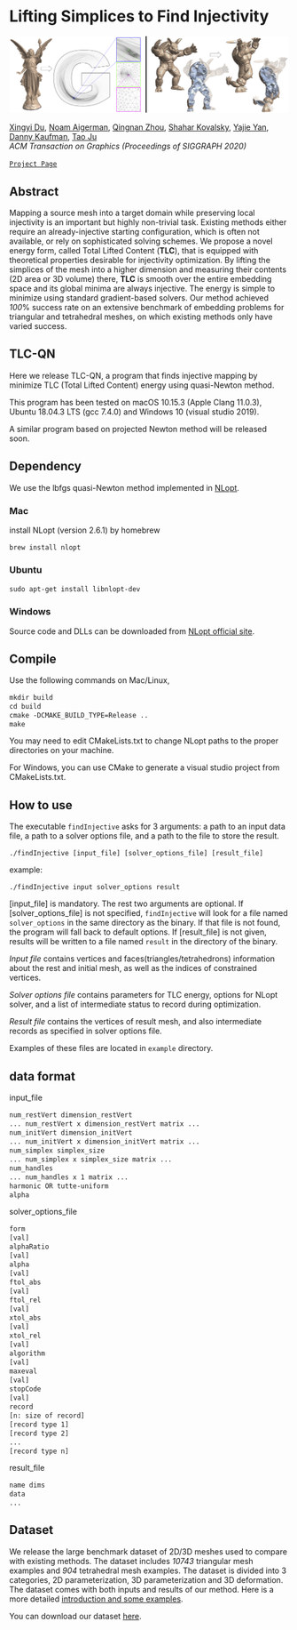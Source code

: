 # Lifting Simplices to Find Injectivity

![](figure/teaser.png)

[Xingyi Du](https://duxingyi-charles.github.io/), [Noam Aigerman](https://research.adobe.com/person/noam-aigerman/), [Qingnan Zhou](https://research.adobe.com/person/qingnan-zhou/), [Shahar Kovalsky](https://shaharkov.github.io/), [Yajie Yan](https://yajieyan.github.io/), [Danny Kaufman](https://research.adobe.com/person/danny-kaufman/), [Tao Ju](https://www.cse.wustl.edu/~taoju/)<br/>
*ACM Transaction on Graphics (Proceedings of SIGGRAPH 2020)*<br/>

[`Project Page`](https://duxingyi-charles.github.io/publication/lifting-simplices-to-find-injectivity/)

## Abstract

Mapping a source mesh into a target domain while preserving local injectivity is an important but highly non-trivial task. Existing methods either require an already-injective starting configuration, which is often not available, or rely on sophisticated solving schemes. We propose a novel energy form, called Total Lifted Content (**TLC**), that is equipped with theoretical properties desirable for injectivity optimization. By lifting the simplices of the mesh into a higher dimension and measuring their contents (2D area or 3D volume) there, **TLC** is smooth over the entire embedding space and its global minima are always injective. The energy is simple to minimize using standard gradient-based solvers. Our method achieved _100_% success rate on an extensive benchmark of embedding problems for triangular and tetrahedral meshes, on which existing methods only have varied success.

## TLC-QN

Here we release TLC-QN, a program that finds injective mapping by minimize TLC (Total Lifted Content) energy using quasi-Newton method.

This program has been tested on macOS 10.15.3 (Apple Clang 11.0.3), Ubuntu 18.04.3 LTS (gcc 7.4.0) and Windows 10 (visual studio 2019).

A similar program based on projected Newton method will be released soon.

## Dependency

We use the lbfgs quasi-Newton method implemented in [NLopt](https://nlopt.readthedocs.io/en/latest/).

### Mac
install NLopt (version 2.6.1) by homebrew

    brew install nlopt

### Ubuntu
    sudo apt-get install libnlopt-dev
    
### Windows

Source code and DLLs can be downloaded from [NLopt official site](https://nlopt.readthedocs.io/en/latest/NLopt_on_Windows/).


## Compile

Use the following commands on Mac/Linux,
    
    mkdir build
    cd build
    cmake -DCMAKE_BUILD_TYPE=Release ..
    make

You may need to edit CMakeLists.txt to change NLopt paths to the proper directories on your machine.

For Windows, you can use CMake to generate a visual studio project from CMakeLists.txt.

## How to use

The executable `findInjective` asks for 3 arguments: a path to an input data file, a path to a solver options file, and a path to the file to store the result.

    ./findInjective [input_file] [solver_options_file] [result_file]

example:

    ./findInjective input solver_options result

[input_file] is mandatory. The rest two arguments are optional. If [solver_options_file] is not specified, `findInjective` will look for a file named `solver_options` in the same directory as the binary. If that file is not found, the program will fall back to default options. If [result_file] is not given, results will be written to a file named `result` in the directory of the binary.

_Input file_ contains vertices and faces(triangles/tetrahedrons) information about the rest and initial mesh, as well as the indices of constrained vertices.

_Solver options file_ contains parameters for TLC energy, options for NLopt solver, and a list of intermediate status to record during optimization.

_Result file_ contains the vertices of result mesh, and also intermediate records as specified in solver options file.

Examples of these files are located in `example` directory.

## data format

input_file

    num_restVert dimension_restVert
    ... num_restVert x dimension_restVert matrix ...
    num_initVert dimension_initVert
    ... num_initVert x dimension_initVert matrix ...
    num_simplex simplex_size
    ... num_simplex x simplex_size matrix ...
    num_handles
    ... num_handles x 1 matrix ...
    harmonic OR tutte-uniform
    alpha
 
solver_options_file

    form
    [val]
    alphaRatio
    [val]
    alpha
    [val]
    ftol_abs
    [val]
    ftol_rel
    [val]
    xtol_abs
    [val]
    xtol_rel
    [val]
    algorithm
    [val]
    maxeval
    [val]
    stopCode
    [val]
    record
    [n: size of record]
    [record type 1]
    [record type 2]
    ...
    [record type n]


result_file
    
    name dims
    data
    ...

    
## Dataset

We release the large benchmark dataset of 2D/3D meshes used to compare with existing methods. The dataset includes _10743_ triangular mesh examples and _904_ tetrahedral mesh examples. The dataset is divided into 3 categories, 2D parameterization, 3D parameterization and 3D deformation. The dataset comes with both inputs and results of our method. Here is a more detailed [introduction and some examples](https://duxingyi-charles.github.io/publication/lifting-simplices-to-find-injectivity/).

You can download our dataset [here](https://doi.org/10.5281/zenodo.3827969).
    
    
